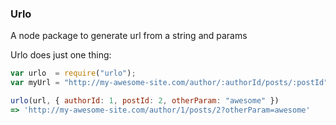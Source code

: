 ### Urlo

A node package to generate url from a string and params

Urlo does just one thing:

```js
var urlo  = require("urlo");
var myUrl = "http://my-awesome-site.com/author/:authorId/posts/:postId";

urlo(url, { authorId: 1, postId: 2, otherParam: "awesome" })
=> 'http://my-awesome-site.com/author/1/posts/2?otherParam=awesome'
```
